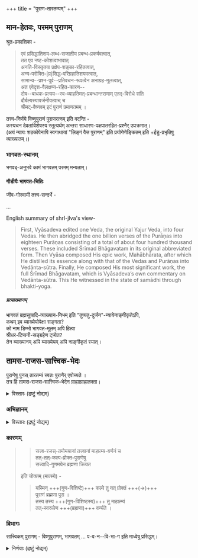 +++
title = "पुराण-तारतम्यम्"
+++

## मान-हेतवः, परमम् पुराणम्
श्रुत-प्रकाशिका -

> एवं प्रसिद्धातिशय-लब्ध-सजातीय प्रबन्ध-प्रकर्षवत्वात्,  
तत एव नष्ट-कोशत्वाभावात्  
अनति-विस्तृतया प्रक्षेप-शङ्का-रहितत्वात्,  
अन्य-परोक्ति-[प्र]सिद्ध-परिग्रहातिशयवत्वात्,  
सामान्य--प्रश्न-पूर्व--प्रतिवचन-रूपत्वेन अनाग्रह-मूलत्वात्,  
अत एवेदृश-वैलक्षण्य-रहित-कारण--  
दोष--बाधक-प्रत्यय--स्व-व्याहतिमत्-प्रबन्धान्तराणाम् एतद्-विरोधे सति  
दौर्बल्यस्यावर्जनीयत्वाच् च  
श्रीमद्-वैष्णवम् इदं पुराणं प्रमाणतमम् ।  

तत्त्व-निर्णये विष्णुपुराणं पुराणरत्नम् इति वदन्ति -  
कस्यचन देवताविशेषस्य स्तुत्यर्थम् अन्तरा साधारण-पक्षपातरहित-प्रश्नैर् उपक्रमात्।  
(अयं न्यायः शठकोपेनापि स्वगाथायां "लिङ्गं वैत्त पुराणम्" इति प्रयोगेणेङ्कितम् इति +ईडु-प्रभृतिषु व्याख्यातम्।)  

### भागवत-स्थानम्
भगवद्-अनुभवे कामं भागवतम् परमम् मन्यताम्।  

#### गौडीयैः भागवत-चितिः

जीव-गोस्वामी तत्त्व-सन्दर्भे - 

…


English summary of shrI-jIva's view-

> First, Vyāsadeva edited one Veda, the original Yajur Veda, into four Vedas. He then abridged the one billion verses of the Purāṇas into eighteen Purāṇas consisting of a total of about four hundred thousand verses. These included Śrīmad Bhāgavatam in its original abbreviated form. Then Vyāsa composed His epic work, Mahābhārata, after which He distilled its essence along with that of the Vedas and Purāṇas into Vedānta-sūtra. Finally, He composed His most significant work, the full Śrīmad Bhāgavatam, which is Vyāsadeva’s own commentary on Vedānta-sūtra. This He witnessed in the state of samādhi through bhakti-yoga.

##### प्रत्याख्यानम्
भागवतं ब्रह्मसूत्रादि-व्याख्यान-निभम् इति "तुष्यतु-दुर्जन"-न्यायेनाङ्गीकृतेऽपि,  
कथम् इव व्याख्येयोपेक्षा सङ्गता?  
को नाम डिम्भो भागवत-मूलम् अपि हित्वा  
श्रीधर-टिप्पनी-सङ्ग्रहेण ट्प्येत?  
तेन व्याख्यानम् अपि व्याख्येयम् अपि नाङ्गीकृतं स्यात्। 


## तामस-राजस-सात्त्विक-भेदः
पुराणेषु पुनस् तारतम्यं स्वतः पुराणैर् एवोच्यते ।  
तत्र हि तामस-राजस-सात्त्विक-भेदेन ग्राह्याग्राह्यतक्ता।  

<details><summary>विस्तारः (द्रष्टुं नोद्यम्)</summary>

[वेदार्थसङ्ग्रहे](/rAmAnujIyam/content/tattvam/rAmAnujaH/vedArtha-sangrahaH/sarva-prastutiH/16_ku-dRShTiH) - 

यथोक्तं मात्स्ये

> संकीर्णाः सात्त्विकाश् चैव  
> राजसास् तामसास् तथा । 

इति । 
</details>

### अभिज्ञानम्

<details><summary>विस्तारः (द्रष्टुं नोद्यम्)</summary>

सात्त्विकादि-विभागे कारणं मात्स्ये प्रदर्शितम् - 

> अग्नेः शिवस्य माहात्म्यं  
तामसेषु प्रकीर्त्यते ॥  
राजसेषु च माहात्म्यम्  
अधिकं ब्रह्मणो विदुः ।  
संकीर्णेषु सरस्वत्याः  
पितॄणां च निगद्यते ॥ 

भेदभिन्नेषु तत्त्वांशे विरोधाभाव।  
विरुद्धांशोऽप्रमाणम्, अन्यत्सर्वं प्रमाणम् ।  
</details>


### कारणम्

> > सत्त्व-रजस्-तमोमयानां तत्त्वानां माहात्म्य-वर्णनं च  
> तत्-तत्-कल्प-प्रोक्त-पुराणेषु  
> सत्त्वादि-गुणमयेन ब्रह्मणा क्रियत 
> 
> इति चोक्तम् (मात्स्ये) - 
>
> > यस्मिन् +++(गुण-विशिष्टे)+++ कल्पे तु यत् प्रोक्तं +++(→)+++  
पुराणं ब्रह्मणा पुरा ।  
तस्य तस्य +++(गुण-विशिष्टस्य)+++ तु माहात्म्यं  
तत्-स्वरूपेण +++(ब्रह्मणा)+++ वर्ण्यते । 


### विभागः
सात्त्विकम् पुराणम् - विष्णुपुराणम्, भागवतम् … प-व-न--वि-भा-ग इति माध्वेषु प्रसिद्धम्।  


<details><summary>निर्णयाः (द्रष्टुं नोद्यम्)</summary>

> अत्र पूर्वं महादेवः प्रसादमकरोत्प्रभुः ॥

इत्य्-अस्य व्याख्याने गोविन्दराजः पाद्म-कूर्मे उदाहृत्य वदति - 

> तद्-विरोधे तामस-पुराण-वचनानि न प्रमाणानि।

यतीन्द्र-मत-दीपिका-व्याख्याने वासुदेवः, शिवप्रसाद-द्विवेदी च - 

> 'वैष्णवं नारदीयं च  
तथा भागवतं शुभम् ।  
गारुडं च तथा पाद्मं  
वाराहं शुभदर्शने ॥  
षडेतानि पुराणानि  
**सात्त्विकानि** मतानि मे ।  
> 
> ब्रह्माण्डं ब्रह्मवैवर्तम्  
मार्कण्डेयं तथैव च ॥  
भविष्यं वामनं ब्राह्मं  
**राजसानि** निबोध मे । 
> 
> मात्स्यं कौर्मं तथा लैङ्गं  
शैवं स्कान्दं तथैव च । 
आग्नेयं च षडेतानि  
**तामसानि** निबोध मे' ॥ 

</details>

